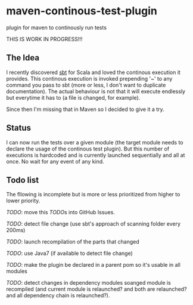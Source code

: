 maven-continous-test-plugin
===========================

plugin for maven to continously run tests

THIS IS WORK IN PROGRESS!!!


The Idea
--------

I recently discovered [sbt](https://github.com/harrah/xsbt/) for Scala and loved the continous execution it provides. This continous execution is invoked prepending '~' to any command you pass to sbt (more or less, I don't want to duplicate documentation). The actual behaviour is not that it will execute endlessly but everytime it has to (a file is changed, for example).

Since then I'm missing that in Maven so I decided to give it a try.

Status
------

I can now run the tests over a given module (the target module needs to declare the usage of the continous test plugin). But this number of executions is hardcoded and is currently launched sequentially and all at once. No wait for any event of any kind.

Todo list
---------

The fllowing is incomplete but is more or less prioritized from higher to lower priority.

*TODO*: move this *TODO*s into GitHub Issues.

*TODO*: detect file change (use sbt's approach of scanning folder every 200ms)

*TODO*: launch recompilation of the parts that changed

*TODO*: use Java7 (if available to detect file change)

*TODO*: make the plugin be declared in a parent pom so it's usable in all modules

*TODO*: detect changes in dependency modules soanged module is recompiled (and current module is relaunched? and both are relaunched? and all dependency chain is relaunched?).
